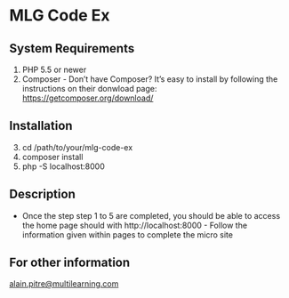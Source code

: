 # MLG Code Ex

System Requirements
---
1. PHP 5.5 or newer
2. Composer - Don’t have Composer? It’s easy to install by following the instructions on their donwload page: https://getcomposer.org/download/

Installation
---
3. cd /path/to/your/mlg-code-ex
4. composer install
5. php -S localhost:8000

Description
---
- Once the step step 1 to 5 are completed, you should be able to access the home page should with http://localhost:8000 - Follow the information given within pages to complete the micro site

For other information
---
alain.pitre@multilearning.com